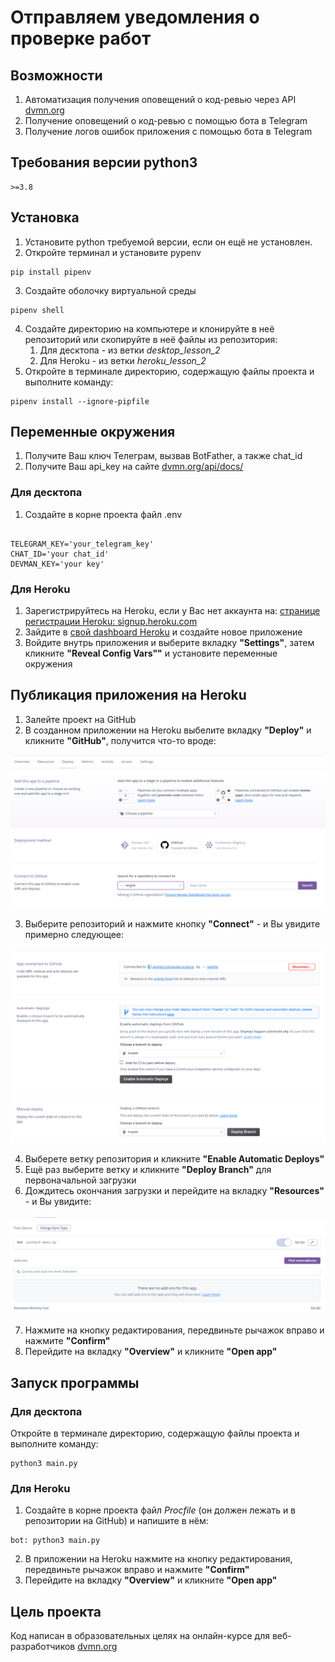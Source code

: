 # Отправляем уведомления о проверке работ
## Возможности
1. Автоматизация получения оповещений о код-ревью через API [dvmn.org](https://dvmn.org)
2. Получение оповещений о код-ревью с помощью бота в Telegram
3. Получение логов ошибок приложения с помощью бота в Telegram

## Требования версии python3
```
>=3.8
```
## Установка
1) Установите python требуемой версии, если он ещё не установлен.
2) Откройте терминал и установите pypenv
```
pip install pipenv
```
3) Создайте оболочку виртуальной среды
```
pipenv shell
```
4) Создайте директорию на компьютере и клонируйте в неё репозиторий или скопируйте в неё файлы из репозитория:
   1) Для десктопа - из ветки *desktop_lesson_2*
   2) Для Heroku - из ветки *heroku_lesson_2*
5) Откройте в терминале директорию, содержащую файлы проекта и выполните команду:
```
pipenv install --ignore-pipfile
```

## Переменные окружения
1) Получите Ваш ключ Телеграм, вызвав BotFather, а также chat_id
2) Получите Ваш api_key на сайте [dvmn.org/api/docs/](https://dvmn.org/api/docs/)
### Для десктопа
1) Создайте в корне проекта файл .env

```dotenv

TELEGRAM_KEY='your_telegram_key'
CHAT_ID='your chat_id'
DEVMAN_KEY='your key' 
```
### Для Heroku
1) Зарегистрируйтесь на Heroku, если у Вас нет аккаунта на: [странице регистрации Heroku: signup.heroku.com](https://signup.heroku.com/)
2) Зайдите в [свой dashboard Heroku](https://dashboard.heroku.com/apps) и создайте новое приложение
3) Войдите внутрь приложения и выберите вкладку **"Settings"**, затем кликните **"Reveal Config Vars""** и установите переменные окружения

## Публикация приложения на Heroku
1) Залейте проект на GitHub
2) В созданном приложении на Heroku выбелите вкладку **"Deploy"** и кликните **"GitHub"**, получится что-то вроде:

![deploy_1](readme_files/deploy_1.png?raw=true "деплой 1")

3) Выберите репозиторий и нажмите кнопку **"Connect"** - и Вы увидите примерно следующее:

![deploy_2](readme_files/deploy_2.png?raw=true "деплой 2")

4) Выберете ветку репозитория и кликните **"Enable Automatic Deploys"**
5) Ещё раз выберите ветку и кликните **"Deploy Branch"** для первоначальной загрузки
6) Дождитесь окончания загрузки и перейдите на вкладку **"Resources"** - и Вы увидите:

![deploy_3](readme_files/deploy_3.png?raw=true "деплой 3")

7) Нажмите на кнопку редактирования, передвиньте рычажок вправо и нажмите **"Confirm"**
8) Перейдите на вкладку **"Overview"** и кликните **"Open app"**

## Запуск программы
### Для десктопа
Откройте в терминале директорию, содержащую файлы проекта и выполните команду:
```
python3 main.py
```
### Для Heroku
1) Создайте в корне проекта файл *Procfile* (он должен лежать и в репозитории на GitHub) и напишите в нём:
```
bot: python3 main.py
```
2) В приложении на Heroku нажмите на кнопку редактирования, передвиньте рычажок вправо и нажмите **"Confirm"**
3) Перейдите на вкладку **"Overview"** и кликните **"Open app"**


## Цель проекта
Код написан в образовательных целях на онлайн-курсе для веб-разработчиков [dvmn.org](https://dvmn.org)